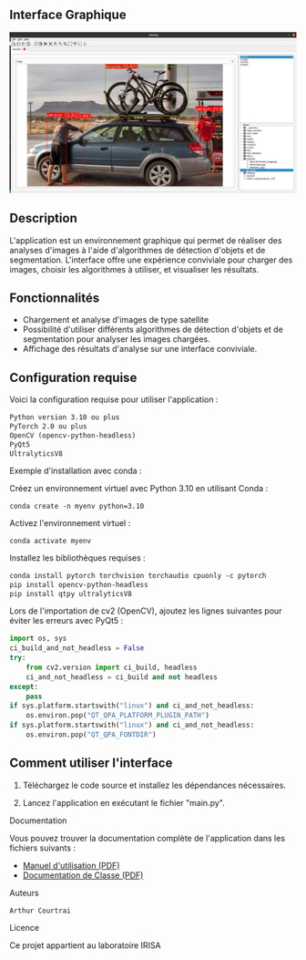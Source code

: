## Interface Graphique

![Interface Screenshot](Image/Capture_2.png)

## Description

 L'application est un environnement graphique qui permet de réaliser des analyses d'images à l'aide d'algorithmes de détection d'objets et de segmentation. L'interface offre une expérience conviviale pour charger des images, choisir les algorithmes à utiliser, et visualiser les résultats.

## Fonctionnalités
 
- Chargement et analyse d'images de type satellite
- Possibilité d'utiliser différents algorithmes de détection d'objets et de segmentation pour analyser les images chargées.
- Affichage des résultats d'analyse sur une interface conviviale.

## Configuration requise


Voici la configuration requise pour utiliser l'application :

    Python version 3.10 ou plus
    PyTorch 2.0 ou plus
    OpenCV (opencv-python-headless)
    PyQt5
    UltralyticsV8

Exemple d'installation avec conda :

Créez un environnement virtuel avec Python 3.10 en utilisant Conda :

    conda create -n myenv python=3.10

Activez l'environnement virtuel :

    conda activate myenv

Installez les bibliothèques requises :


    conda install pytorch torchvision torchaudio cpuonly -c pytorch
    pip install opencv-python-headless
    pip install qtpy ultralyticsV8

Lors de l'importation de cv2 (OpenCV), ajoutez les lignes suivantes pour éviter les erreurs avec PyQt5 :

```python
import os, sys
ci_build_and_not_headless = False
try:
    from cv2.version import ci_build, headless
    ci_and_not_headless = ci_build and not headless
except:
    pass
if sys.platform.startswith("linux") and ci_and_not_headless:
    os.environ.pop("QT_QPA_PLATFORM_PLUGIN_PATH")
if sys.platform.startswith("linux") and ci_and_not_headless:
    os.environ.pop("QT_QPA_FONTDIR")
```
## Comment utiliser l'interface

1. Téléchargez le code source et installez les dépendances nécessaires.

6. Lancez l'application en exécutant le fichier "main.py".


Documentation

Vous pouvez trouver la documentation complète de l'application dans les fichiers suivants :

- [Manuel d'utilisation (PDF)](Help/Manuelle_utilisation.pdf)
- [Documentation de Classe (PDF)](Help/Class_Documentation.pdf)

Auteurs

    Arthur Courtrai 

Licence

Ce projet appartient au laboratoire IRISA



